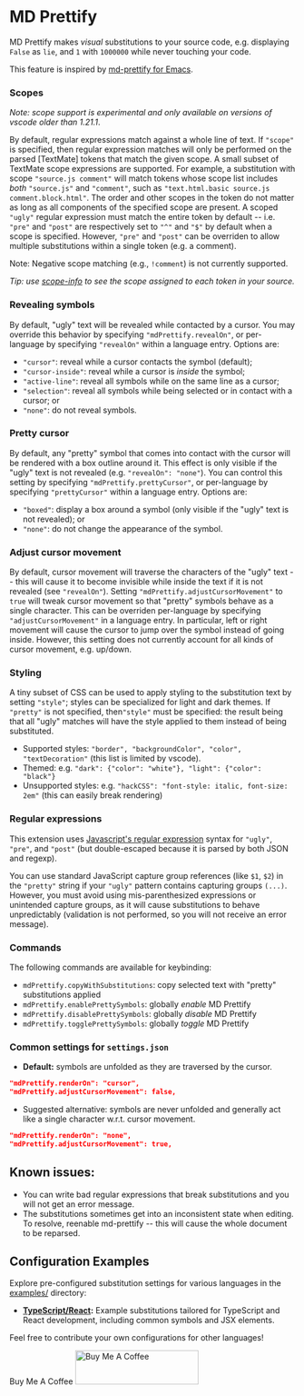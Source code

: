 # MD Prettify

MD Prettify makes *visual* substitutions to your source code, e.g. displaying `False` as `lie`, and `1` with `1000000` while never touching your code.

This feature is inspired by [md-prettify for Emacs](https://www.emacswiki.org/emacs/PrettySymbol).

### Scopes

*Note: scope support is experimental and only available on versions of vscode older than 1.21.1*.

By default, regular expressions match against a whole line of text. If `"scope"` is specified, then regular expression matches will only be performed on the parsed [TextMate] tokens that match the given scope. A small subset of TextMate scope expressions are supported. For example, a substitution with scope `"source.js comment"` will match tokens whose scope list includes *both* `"source.js"` and `"comment"`, such as `"text.html.basic source.js comment.block.html"`. The order and other scopes in the token do not matter as long as all components of the specified scope are present. A scoped `"ugly"` regular expression must match the entire token by default -- i.e. `"pre"` and `"post"` are respectively set to `"^"` and `"$"` by default when a scope is specified. However, `"pre"` and `"post"` can be overriden to allow multiple substitutions within a single token (e.g. a comment).

Note: Negative scope matching (e.g., `!comment`) is not currently supported.

*Tip: use [scope-info](https://marketplace.visualstudio.com/items?itemName=siegebell.scope-info) to see the scope assigned to each token in your source.*

### Revealing symbols

By default, "ugly" text will be revealed while contacted by a cursor. You may override this behavior by specifying `"mdPrettify.revealOn"`, or per-language by specifying `"revealOn"` within a language entry. Options are:
* `"cursor"`: reveal while a cursor contacts the symbol (default);
* `"cursor-inside"`: reveal while a cursor is *inside* the symbol;
* `"active-line"`: reveal all symbols while on the same line as a cursor;
* `"selection"`: reveal all symbols while being selected or in contact with a cursor; or
* `"none"`: do not reveal symbols.

### Pretty cursor

By default, any "pretty" symbol that comes into contact with the cursor will be rendered with a box outline around it. This effect is only visible if the "ugly" text is not revealed (e.g. `"revealOn": "none"`). You can control this setting by specifying `"mdPrettify.prettyCursor"`, or per-language by specifying `"prettyCursor"` within a language entry. Options are:
* `"boxed"`: display a box around a symbol (only visible if the "ugly" text is not revealed); or
* `"none"`: do not change the appearance of the symbol.

### Adjust cursor movement

By default, cursor movement will traverse the characters of the "ugly" text -- this will cause it to become invisible while inside the text if it is not revealed (see `"revealOn"`). Setting `"mdPrettify.adjustCursorMovement"` to `true` will tweak cursor movement so that "pretty" symbols behave as a single character. This can be overriden per-language by specifying `"adjustCursorMovement"` in a language entry. In particular, left or right movement will cause the cursor to jump over the symbol instead of going inside. However, this setting does not currently account for all kinds of cursor movement, e.g. up/down.

### Styling

A tiny subset of CSS can be used to apply styling to the substitution text by setting `"style"`; styles can be specialized for light and dark themes. If `"pretty"` is not specified, then`"style"` must be specified: the result being that all "ugly" matches will have the style applied to them instead of being substituted.

* Supported styles: `"border", "backgroundColor", "color", "textDecoration"` (this list is limited by vscode).
* Themed: e.g. `"dark": {"color": "white"}, "light": {"color": "black"}`
* Unsupported styles: e.g. `"hackCSS": "font-style: italic, font-size: 2em"` (this can easily break rendering)

### Regular expressions

This extension uses [Javascript's regular expression](https://developer.mozilla.org/en-US/docs/Web/JavaScript/Reference/Global_Objects/RegExp) syntax for `"ugly"`, `"pre"`, and `"post"` (but double-escaped because it is parsed by both JSON and regexp).

You can use standard JavaScript capture group references (like `$1`, `$2`) in the `"pretty"` string if your `"ugly"` pattern contains capturing groups `(...)`. However, you must avoid using mis-parenthesized expressions or unintended capture groups, as it will cause substitutions to behave unpredictably (validation is not performed, so you will not receive an error message).

### Commands

The following commands are available for keybinding:
* `mdPrettify.copyWithSubstitutions`: copy selected text with "pretty" substitutions applied
* `mdPrettify.enablePrettySymbols`: globally *enable* MD Prettify
* `mdPrettify.disablePrettySymbols`: globally *disable* MD Prettify
* `mdPrettify.togglePrettySymbols`: globally *toggle* MD Prettify

### Common settings for `settings.json`

* **Default:** symbols are unfolded as they are traversed by the cursor. 
```json
"mdPrettify.renderOn": "cursor",
"mdPrettify.adjustCursorMovement": false,
```
* Suggested alternative: symbols are never unfolded and generally act like a single character w.r.t. cursor movement. 
```json
"mdPrettify.renderOn": "none",
"mdPrettify.adjustCursorMovement": true,
```

## Known issues:

* You can write bad regular expressions that break substitutions and you will not get an error message.
* The substitutions sometimes get into an inconsistent state when editing. To resolve, reenable md-prettify -- this will cause the whole document to be reparsed.

## Configuration Examples

Explore pre-configured substitution settings for various languages in the [examples/](./examples) directory:

*   **[TypeScript/React](./examples/typescript-react.json):** Example substitutions tailored for TypeScript and React development, including common symbols and JSX elements.

Feel free to contribute your own configurations for other languages!

Buy Me A Coffee
<a href="https://www.buymeacoffee.com/miki_du" target="_blank"><img src="https://cdn.buymeacoffee.com/buttons/v2/default-yellow.png" alt="Buy Me A Coffee" style="height: 60px !important;width: 217px !important;" ></a>

